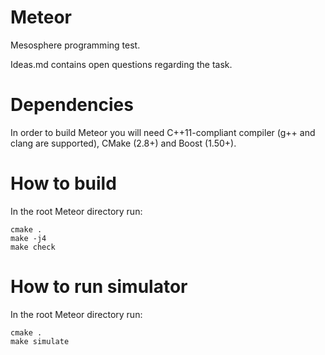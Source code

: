 # Meteor

Mesosphere programming test.

Ideas.md contains open questions regarding the task.

# Dependencies

In order to build Meteor you will need C++11-compliant compiler (g++ and clang are supported),
CMake (2.8+) and Boost (1.50+).

# How to build

In the root Meteor directory run:
```
cmake .
make -j4
make check
```

# How to run simulator

In the root Meteor directory run:
```
cmake .
make simulate
```
